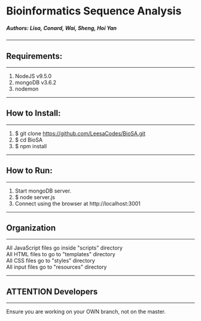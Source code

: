 # Bioinformatics Sequence Analysis
##### Authors: Lisa, Conard, Wai, Sheng, Hoi Yan

--------------------------------------------------------------

## Requirements:

--------------------------------------------------------------
1. NodeJS v9.5.0
2. mongoDB v3.6.2
3. nodemon

--------------------------------------------------------------

## How to Install:

--------------------------------------------------------------
1. $ git clone https://github.com/LeesaCodes/BioSA.git
2. $ cd BioSA
3. $ npm install

--------------------------------------------------------------

## How to Run:

--------------------------------------------------------------

1. Start mongoDB server.
2. $ node server.js
3. Connect using the browser at http://localhost:3001

--------------------------------------------------------------

## Organization

--------------------------------------------------------------
All JavaScript files go inside "scripts" directory<br>
All HTML files to go to "templates" directory<br>
All CSS files go to "styles" directory<br>
All input files go to "resources" directory<br>


--------------------------------------------------------------

## ATTENTION Developers

--------------------------------------------------------------
Ensure you are working on your OWN branch, not on the master.